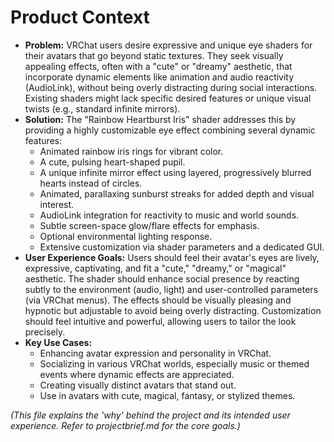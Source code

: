 # Product Context

*   **Problem:** VRChat users desire expressive and unique eye shaders for their avatars that go beyond static textures. They seek visually appealing effects, often with a "cute" or "dreamy" aesthetic, that incorporate dynamic elements like animation and audio reactivity (AudioLink), without being overly distracting during social interactions. Existing shaders might lack specific desired features or unique visual twists (e.g., standard infinite mirrors).
*   **Solution:** The "Rainbow Heartburst Iris" shader addresses this by providing a highly customizable eye effect combining several dynamic features:
    *   Animated rainbow iris rings for vibrant color.
    *   A cute, pulsing heart-shaped pupil.
    *   A unique infinite mirror effect using layered, progressively blurred hearts instead of circles.
    *   Animated, parallaxing sunburst streaks for added depth and visual interest.
    *   AudioLink integration for reactivity to music and world sounds.
    *   Subtle screen-space glow/flare effects for emphasis.
    *   Optional environmental lighting response.
    *   Extensive customization via shader parameters and a dedicated GUI.
*   **User Experience Goals:** Users should feel their avatar's eyes are lively, expressive, captivating, and fit a "cute," "dreamy," or "magical" aesthetic. The shader should enhance social presence by reacting subtly to the environment (audio, light) and user-controlled parameters (via VRChat menus). The effects should be visually pleasing and hypnotic but adjustable to avoid being overly distracting. Customization should feel intuitive and powerful, allowing users to tailor the look precisely.
*   **Key Use Cases:**
    *   Enhancing avatar expression and personality in VRChat.
    *   Socializing in various VRChat worlds, especially music or themed events where dynamic effects are appreciated.
    *   Creating visually distinct avatars that stand out.
    *   Use in avatars with cute, magical, fantasy, or stylized themes.

*(This file explains the 'why' behind the project and its intended user experience. Refer to projectbrief.md for the core goals.)*